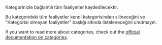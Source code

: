 Kategorinizle bağlantılı tüm faaliyetler kaydedilecektir.

Bu kategorideki tüm faaliyetler kendi kategorisinden silineceğini ve "Kategorisi olmayan faaliyetler" başlığı altında listeleneceğini unutmayın.

If you want to read more about categories, check out the [official documentation on categories](https://firefly-iii.readthedocs.io/en/latest/concepts/categories.html).